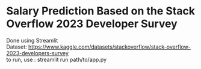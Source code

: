 # Salary Prediction Based on the Stack Overflow 2023 Developer Survey
Done using Streamlit \
Dataset: https://www.kaggle.com/datasets/stackoverflow/stack-overflow-2023-developers-survey \
to run, use :  streamlit run path/to/app.py
